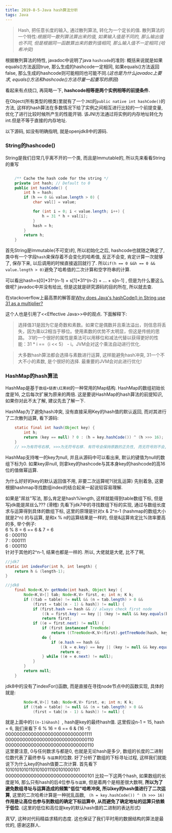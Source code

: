 ```yaml
---
title: 2019-8-5-Java hash算法分析
tags: Java
---
```

>Hash, 把任意长度的输入, 通过散列算法, 转化为一个定长的值.
>散列算法的一个特性:*根据同一散列算法算出来的值, 如果输入值是不同的, 那么输出值也不同, 但是根据同一函数算出来的散列值相同, 那么输入值不一定相同.(哈希冲突)*


根据散列算法的特性, javadoc中说明了java `hashcode`的准则:
概括来说就是如果equals()方法返回true, 那么生成的hashcode一定相同, 如果equals()方法返回false, 那么生成的hashcode则可能相同也可能不同.(*这也是为什么javadoc上要求, equals()方法和hashcode()方法尽量一起重写的原因*)

看起来有点绕口, 再简略一下, **hashcode相等是两个实例相等的前提条件.**

在Object(所有类型的根类)里就有了一个`JNI`的`public native int hashCode()`的方法, 这样的hash算法在多数情况下给了实例之间相互进行比较的一个前提变量,  优化了进行比较时候所产生的性能开销. 该JNI方法通过将实例的内存地址转化为int.但是不等于直接的内存地址.

以下源码, 如没有明确指明, 就是openjdk8中的源码.

### String的hashcode()
String是我们日常几乎离不开的一个类, 而且是Immutable的, 所以先来看看String的重写

```java

    /** Cache the hash code for the string */
    private int hash; // Default to 0
    public int hashCode() {
        int h = hash;
        if (h == 0 && value.length > 0) {
            char val[] = value;

            for (int i = 0; i < value.length; i++) {
                h = 31 * h + val[i];
            }
            hash = h;
        }
        return h;
    }

```

首先String是Immutable(不可变)的, 所以初始化之后, hashcode也就随之确定了, 类中有一个字段`hash`来保存着不会变化的哈希值, 反正不会变, 肯定计算一次就够了, 保存下来, 以后调用的时候直接返回就行了. 所以`if(h == 0 &&h == 0 && value.length > 0)`避免了哈希值的二次计算和空字符串的计算.


可以看出hash=s[0]*31^(n-1) + s[1]*31^(n-2) + ... + s[n-1]  , 但是为什么要这么做呢? javadoc中并没有给出, 但是这就是研究源码的目的所在, 所以就去查.


在stackoverflow上最高票的解答是[Why does Java's hashCode() in String use 31 as a multiplier?](https://stackoverflow.com/questions/299304/why-does-javas-hashcode-in-string-use-31-as-a-multiplier) 

这个人也是引用了<\<Effective Java>>中的观点. 下面解释下:

>选择值31是因为它是奇数和素数。如果它是偶数并且乘法溢出，则信息将丢失，因为乘以2相当于移位。使用素数的优势不太明显，但这是传统的思路。 31的一个很好的属性是乘法可以用移位和减法代替以获得更好的性能：31 * i ==（i << 5） - i。JVM会对这个乘法自动进行优化.


>大多数hash算法都会选择与素数进行运算, 这样能避免hash冲突, 31一个不大不小的素数, 是个很好的选择. 最重要的JVM会对此进行优化! 


### HashMap的hash算法
HashMap是基于`数组+链表\红黑树`的一种常用的Map结构. HashMap的数组初始长度是16, 之后每次扩展为原来的两倍. 这是要说HashMap的hash算法的前提知识, 如果你对此不太了解, 建议先去了解一下.

HashMap为了避免hash冲突, 没有直接采用Key的hash值的默认返回, 而对其进行了二次散列运算, 看下源码:

```java
    static final int hash(Object key) {
        int h;
        return (key == null) ? 0 : (h = key.hashCode()) ^ (h >>> 16);
    }
	// >>为有符号右移, >>>为无符号右移. 有符号会保持原数的正负性, 而无符号则不会, 默认补0
```
HashMap支持唯一的key为null, 并且从源码中可以看出来, 默认的键值为null的数组下标为0.
如果key非null, 则拿key的hashcode与其本身key的hashcode的高16位的值做幂运算.

为什么好好的key的默认返回值不用, 非要二次运算呢?(扰乱运算)
先别着急, 这要根据hashmap寻找数组index的结合起来一起说较容易理解.

如果是"屌丝"写法, 那么肯定是hash%length, 这样就能得到table数组下标, 但是写jdk能是屌丝么??? (滑稽)
先看下jdk7中的寻找数组下标的实现, 通过与数组长度求与运算得到具体的数组下标, 这里的原理是针对x & 2^n-1 (hashmap的数组大小就是2^n) 的与运算, 是和x % n的运算结果是一样的, 但是&运算肯定比%效率要高的多, 举个例子:  
6 % 8 = 6                ==              6 & 7 = 6  
6 : 000110<br>
7 : 000111<br>
6 : 000110<br>
针对于其他的2^n-1, 结果也都是一样的.
所以, 大佬就是大佬, 比不了啊,

```java
//jdk7
static int indexFor(int h, int length) {
    return h & (length-1);
}

//jdk8
    final Node<K,V> getNode(int hash, Object key) {
        Node<K,V>[] tab; Node<K,V> first, e; int n; K k;
        if ((tab = table) != null && (n = tab.length) > 0 &&
            (first = tab[(n - 1) & hash]) != null) {
            if (first.hash == hash && // always check first node
                ((k = first.key) == key || (key != null && key.equals(k))))
                return first;
            if ((e = first.next) != null) {
                if (first instanceof TreeNode)
                    return ((TreeNode<K,V>)first).getTreeNode(hash, key);
                do {
                    if (e.hash == hash &&
                        ((k = e.key) == key || (key != null && key.equals(k))))
                        return e;
                } while ((e = e.next) != null);
            }
        }
        return null;
    }
```

jdk8中的没有了indexFor()函数, 而是直接在寻找node节点中的函数实现, 具体的就是:
```java
        Node<K,V>[] tab; Node<K,V> first, e; int n; K k;
        if ((tab = table) != null && (n = tab.length) > 0 &&
            (first = tab[(n - 1) & hash]) != null) {
```
就是上面中的`[(n-1)&hash] `, hash是key的最终hash值.
这里假设n-1 = 15, hash = 6, 我们来看下 6 % 16 = 6  == 6 & (16 -1)
00000000000000000000000000001111<br>
00000000000000000000000000000110<br>
00000000000000000000000000000110<br>
这里要注意, 0与任何数求与都是0, 也就是无论hash是多少, 数组的长度的二进制位数代表了最终参与 `与运算`的位数.
好了分析了数组的下标寻址过程, 这样我们就能说下为什么key的hash值要二次计算.
首先看下  
10101010101101010011100101000101<br>
00000000000000000000000000000101
比较一下这两个hash, 如果数组的长度是16, 那么只有hash的后4位参与`与运算`, 但是着两个是相差很大数啊,  **所以为了避免数组寻址与运算造成的频繁"低位"哈希冲突, 所以key的hash值进行了二次运算**,  这里的二次哈希计算是一种扰乱函数, ` (h = key.hashCode()) ^ (h >>> 16)`**作用是让高位也参与到数组的确定下标运算中, 从而避免了确定地址的运算只依赖于低位**. (这里的低位和高位是key的默认hash值的二进制的表达形式)

真🐮,  这种对代码精益求精的态度. 这也保证了我们平时用的数据结构的算法是最优的, 感谢这群人. 